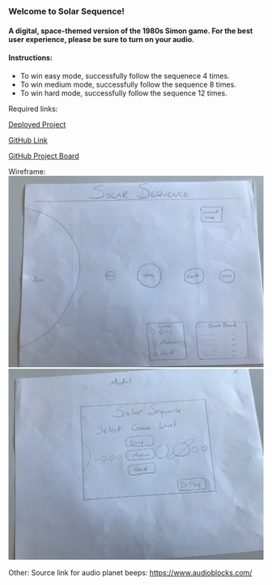 ### Welcome to Solar Sequence! 
#### A  digital, space-themed version of the 1980s Simon game. For the best user experience, please be sure to turn on your audio. 

#### Instructions: 
* To win easy mode, successfully follow the sequenece 4 times.
* To win medium mode, successfully follow the sequence 8 times.
* To win hard mode, successfully follow the sequence 12 times. 

Required links: 

[Deployed Project](https://brittmagee.github.io/SolarSequence-SEI23-Project1/)

[GitHub Link](https://github.com/brittmagee/SEI23-Project1)

[GitHub Project Board](https://github.com/brittmagee/SolarSequence-SEI23-Project1/projects/1)


Wireframe: 
![Wireframe](https://github.com/brittmagee/SEI23-Project1/blob/master/Wireframe/wireframe.jpeg)
![Modal](https://github.com/brittmagee/SEI23-Project1/blob/master/Wireframe/modal.jpeg)

Other: 
Source link for audio planet beeps: https://www.audioblocks.com/ 
